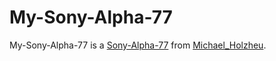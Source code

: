 # My-Sony-Alpha-77

My-Sony-Alpha-77 is a [Sony-Alpha-77](20000030.md) from [Michael_Holzheu](0.txt).
